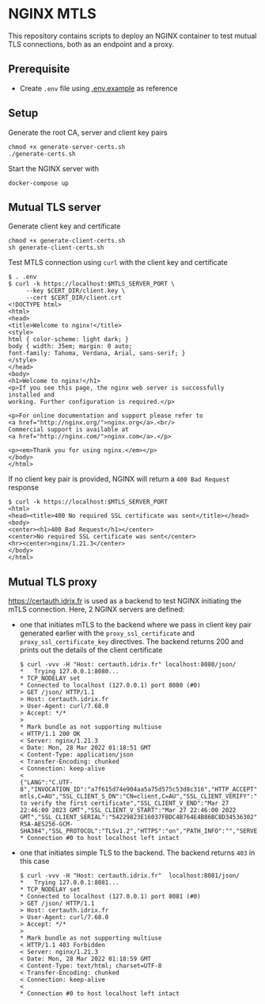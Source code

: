# NGINX MTLS

This repository contains scripts to deploy an NGINX container to test mutual TLS connections, both as an endpoint and a proxy.

## Prerequisite

- Create `.env` file using [.env.example](./.env.example) as reference

## Setup

Generate the root CA, server and client key pairs
```
chmod +x generate-server-certs.sh
./generate-certs.sh
```

Start the NGINX server with
```
docker-compose up
```

## Mutual TLS server

Generate client key and certificate
```
chmod +x generate-client-certs.sh
sh generate-client-certs.sh
```

Test MTLS connection using `curl` with the client key and certificate
```
$ . .env
$ curl -k https://localhost:$MTLS_SERVER_PORT \
     --key $CERT_DIR/client.key \
     --cert $CERT_DIR/client.crt
<!DOCTYPE html>
<html>
<head>
<title>Welcome to nginx!</title>
<style>
html { color-scheme: light dark; }
body { width: 35em; margin: 0 auto;
font-family: Tahoma, Verdana, Arial, sans-serif; }
</style>
</head>
<body>
<h1>Welcome to nginx!</h1>
<p>If you see this page, the nginx web server is successfully installed and
working. Further configuration is required.</p>

<p>For online documentation and support please refer to
<a href="http://nginx.org/">nginx.org</a>.<br/>
Commercial support is available at
<a href="http://nginx.com/">nginx.com</a>.</p>

<p><em>Thank you for using nginx.</em></p>
</body>
</html>
```

If no client key pair is provided, NGINX will return a `400 Bad Request` response
```
$ curl -k https://localhost:$MTLS_SERVER_PORT
<html>
<head><title>400 No required SSL certificate was sent</title></head>
<body>
<center><h1>400 Bad Request</h1></center>
<center>No required SSL certificate was sent</center>
<hr><center>nginx/1.21.3</center>
</body>
</html>
```

## Mutual TLS proxy

https://certauth.idrix.fr is used as a backend to test NGINX initiating the mTLS connection. Here, 2 NGINX servers are defined:

- one that initiates mTLS to the backend where we pass in client key pair generated earlier with the `proxy_ssl_certificate` and `proxy_ssl_certificate_key` directives. The backend returns 200 and prints out the details of the client certificate
     ```
     $ curl -vvv -H "Host: certauth.idrix.fr" localhost:8080/json/
     *   Trying 127.0.0.1:8080...
     * TCP_NODELAY set
     * Connected to localhost (127.0.0.1) port 8080 (#0)
     > GET /json/ HTTP/1.1
     > Host: certauth.idrix.fr
     > User-Agent: curl/7.68.0
     > Accept: */*
     >
     * Mark bundle as not supporting multiuse
     < HTTP/1.1 200 OK
     < Server: nginx/1.21.3
     < Date: Mon, 28 Mar 2022 01:18:51 GMT
     < Content-Type: application/json
     < Transfer-Encoding: chunked
     < Connection: keep-alive
     <
     {"LANG":"C.UTF-8","INVOCATION_ID":"a7f615d74e904aa5a75d575c53d8c316","HTTP_ACCEPT":"*\/*","HTTP_USER_AGENT":"curl\/7.68.0","HTTP_CONNECTION":"close","HTTP_HOST":"certauth.idrix.fr","SSL_CLIENT_I_DN":"CN=rootCA.test,O=NGINX-mtls,C=AU","SSL_CLIENT_S_DN":"CN=client,C=AU","SSL_CLIENT_VERIFY":"FAILED:unable to verify the first certificate","SSL_CLIENT_V_END":"Mar 27 22:46:00 2023 GMT","SSL_CLIENT_V_START":"Mar 27 22:46:00 2022 GMT","SSL_CLIENT_SERIAL":"54229823E16037FBDC4B764E4B86BC8D34536302","SSL_CLIENT_FINGERPRINT":"8a8e6e240075445cef6bfdfcef65d0504f76f707","SSL_SERVER_NAME":"certauth.idrix.fr","SSL_CIPHER":"ECDHE-RSA-AES256-GCM-SHA384","SSL_PROTOCOL":"TLSv1.2","HTTPS":"on","PATH_INFO":"","SERVER_NAME":"certauth.idrix.fr","SERVER_PORT":"443","SERVER_ADDR":"54.36.191.227","REMOTE_PORT":"65148","REMOTE_ADDR":"121.208.219.76","SERVER_PROTOCOL":"HTTP\/1.0","DOCUMENT_URI":"\/json\/index.php","REQUEST_URI":"\/json\/","CONTENT_LENGTH":"","CONTENT_TYPE":"","REQUEST_METHOD":"GET","QUERY_STRING":"","REQUEST_TIME_FLOAT":1648430331.497746,"REQUEST_TIME":1648430331}
     * Connection #0 to host localhost left intact
     ```

- one that initiates simple TLS to the backend. The backend returns `403` in this case
     ```
     $ curl -vvv -H "Host: certauth.idrix.fr"  localhost:8081/json/
     *   Trying 127.0.0.1:8081...
     * TCP_NODELAY set
     * Connected to localhost (127.0.0.1) port 8081 (#0)
     > GET /json/ HTTP/1.1
     > Host: certauth.idrix.fr
     > User-Agent: curl/7.68.0
     > Accept: */*
     >
     * Mark bundle as not supporting multiuse
     < HTTP/1.1 403 Forbidden
     < Server: nginx/1.21.3
     < Date: Mon, 28 Mar 2022 01:18:59 GMT
     < Content-Type: text/html; charset=UTF-8
     < Transfer-Encoding: chunked
     < Connection: keep-alive
     <
     * Connection #0 to host localhost left intact
     ```